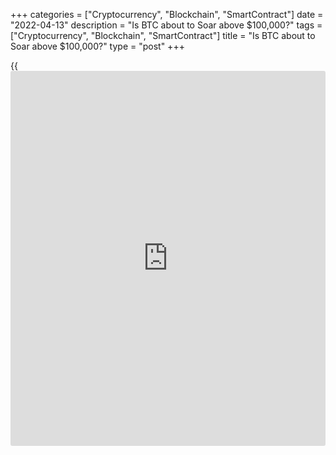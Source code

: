 +++
categories = ["Cryptocurrency", "Blockchain", "SmartContract"]
date = "2022-04-13"
description = "Is BTC about to Soar above $100,000?"
tags = ["Cryptocurrency", "Blockchain", "SmartContract"]
title = "Is BTC about to Soar above $100,000?"
type = "post"
+++

{{<iframe id="large-banner" src="https://www.bounty.group/#slide=1.0" width="100%" height="600" scrolling="no" style="border: 0px solid rgb(216, 221, 230); border-radius: 3px;">}}

Bitcoin rose 4.3% on Wednesday to end the day around $41,300, Ethereum
added 4% to reach 3100, and both remain near those levels early
Thursday. The leading altcoins from the top ten have risen in price over
the past day from 0.7% (Binance Coin) to 5.4% (Avalanche).

![Is BTC about to Soar above $100,000?][1]

According to CoinMarketCap, the total capitalization of the crypto
market has grown over the past 24 hours by 2.3% per day, to $1.92
trillion. The Bitcoin Dominance Index rose 0.3% to 41.0%.

Cryptocurrency index of fear and greed added to Thursday added 3 more
points to 28 and moved into a state of “fear”.

Bitcoin was in demand in the US session amid a rebound in stock indices
and a decline in the US dollar. The US currency began to correct
downwards after a 9-day growth, which contributed to the revival of all
risky assets.

Alex Mashinsky, CEO of the Celsius Network crypto-lending platform, said
that Bitcoin will soar above $100,000 as early as 2022 because of
capital flight from the stock market to cryptocurrencies. According to
him, [bitcoin](https://www.letsplayfx.com/blog/forex-for-bitcoin/) began to behave as a protective asset against the backdrop
of a deterioration in the general situation in the world.

Crypto lending platform Nexo has announced the release of the world’s
first credit card secured in cryptocurrency based on the Mastercard
payment system. The card will allow you to spend funds without having to
sell crypto assets. They will be used as collateral to secure the loan.

According to IntoTheBlock, the number of long-term [investor](https://www.fintechee.com/tutorial-for-forex-trading/investor-mode/)s in the
Shiba Inu token has grown 20 times since the beginning of the year.
However, hodlers hold only 5% of the total capitalization of the meme
token.

_Source:[FXPro][2]_

   1. /files/downloads/b/f/f/bff032d2f987b372175d85026ecdd618_7296bd7a67b2eaf7af1ee0cc118e4a9a.png
   2. /geturl/index/e3e27480685f8d9d650e019fe2cdc86bc53215db/